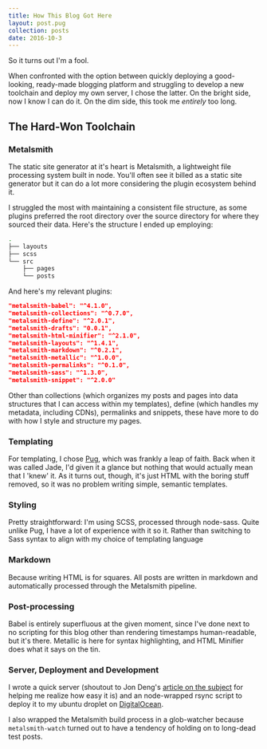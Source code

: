 ```yaml
---
title: How This Blog Got Here
layout: post.pug
collection: posts
date: 2016-10-3
---
```

So it turns out I'm a fool.

When confronted with the option between quickly deploying a good-looking, ready-made blogging platform and struggling to develop a new toolchain and deploy my own server, I chose the latter. On the bright side, now I know I can do it. On the dim side, this took me _entirely_ too long.

## The Hard-Won Toolchain

### Metalsmith

The static site generator at it's heart is Metalsmith, a lightweight file processing system built in node. You'll often see it billed as a static site generator but it can do a lot more considering the plugin ecosystem behind it.

I struggled the most with maintaining a consistent file structure, as some plugins preferred the root directory over the source directory for where they sourced their data. Here's the structure I ended up employing:

```bash
.
├── layouts
├── scss
└── src
    ├── pages
    └── posts
```

And here's my relevant plugins:

```json
"metalsmith-babel": "^4.1.0",
"metalsmith-collections": "^0.7.0",
"metalsmith-define": "^2.0.1",
"metalsmith-drafts": "0.0.1",
"metalsmith-html-minifier": "^2.1.0",
"metalsmith-layouts": "^1.4.1",
"metalsmith-markdown": "^0.2.1",
"metalsmith-metallic": "^1.0.0",
"metalsmith-permalinks": "^0.1.0",
"metalsmith-sass": "^1.3.0",
"metalsmith-snippet": "^2.0.0"
```

Other than collections (which organizes my posts and pages into data structures that I can access within my templates), define (which handles my metadata, including CDNs), permalinks and snippets, these have more to do with how I style and structure my pages.

### Templating

For templating, I chose [Pug](http://www.pugjs.org), which was frankly a leap of faith. Back when it was called Jade, I'd given it a glance but nothing that would actually mean  that I 'knew' it. As it turns out, though, it's just HTML with the boring stuff removed, so it was no problem writing simple, semantic templates.

### Styling

Pretty straightforward: I'm using SCSS, processed through node-sass. Quite unlike Pug, I have a lot of experience with it so it. Rather than switching to Sass syntax to align with my choice of templating language

### Markdown

Because writing HTML is for squares. All posts are written in markdown and automatically processed through the Metalsmith pipeline.

### Post-processing

Babel is entirely superfluous at the given moment, since I've done next to no scripting for this blog other than rendering timestamps human-readable, but it's there. Metallic is here for syntax highlighting, and HTML Minifier does what it says on the tin.

### Server, Deployment and Development

I wrote a quick server (shoutout to Jon Deng's [article on the subject](https://medium.com/jondengdevelops/deploy-your-front-end-app-in-20-lines-of-code-24be44f8b51) for helping me realize how easy it is) and an node-wrapped rsync script to deploy it to my ubuntu droplet on [DigitalOcean](https://www.digitalocean.com/).

I also wrapped the Metalsmith build process in a glob-watcher because `metalsmith-watch` turned out to have a tendency of holding on to long-dead test posts.